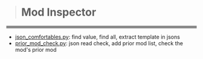 > # Mod Inspector

<hr style="border-style: dotted; opacity: 0.5;" />

- [json_comfortables.py](common/json_comfortables.py): find value, find all, extract template in jsons
- [prior_mod_check.py](prior_mod_check.py): json read check, add prior mod list, check the mod's prior mod
